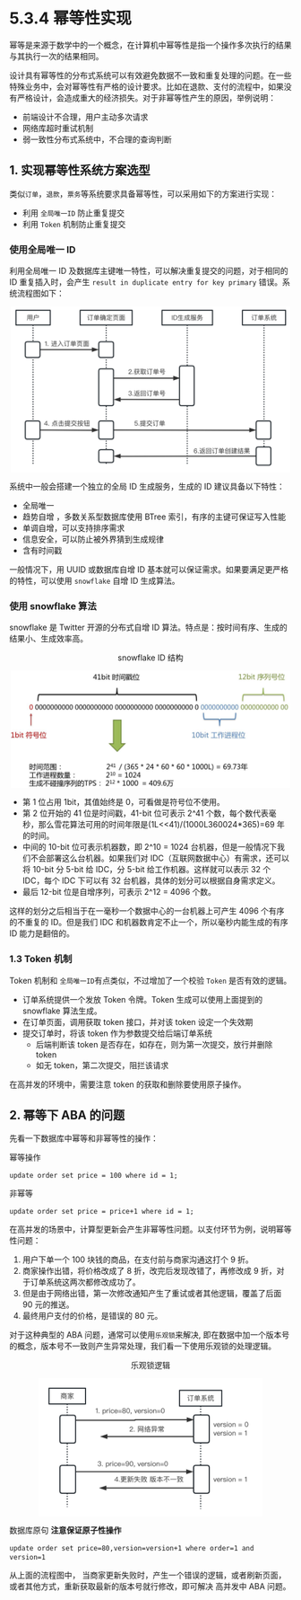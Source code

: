 # 5.3.4 幂等性实现

幂等是来源于数学中的一个概念，在计算机中幂等性是指一个操作多次执行的结果与其执行一次的结果相同。

设计具有幂等性的分布式系统可以有效避免数据不一致和重复处理的问题。在一些特殊业务中，会对幂等性有严格的设计要求。比如在退款、支付的流程中，如果没有严格设计，会造成重大的经济损失。对于非幂等性产生的原因，举例说明： 

- 前端设计不合理，用户主动多次请求
- 网络库超时重试机制
- 弱一致性分布式系统中，不合理的查询判断

## 1. 实现幂等性系统方案选型

类似`订单`，`退款`，`票务`等系统要求具备幂等性，可以采用如下的方案进行实现：

- 利用 `全局唯一ID` 防止重复提交
- 利用 `Token` 机制防止重复提交

### 使用全局唯一 ID

利用全局唯一 ID 及数据库主键唯一特性，可以解决重复提交的问题，对于相同的 ID 重复插入时，会产生 `result in duplicate entry for key primary` 错误。系统流程图如下：

<div  align="center">
	<img src="../assets/id-service.png" width = "500"  align=center />
</div>

系统中一般会搭建一个独立的全局 ID 生成服务，生成的 ID 建议具备以下特性：

- 全局唯一
- 趋势自增 ，多数关系型数据库使用 BTree 索引，有序的主键可保证写入性能
- 单调自增，可以支持排序需求
- 信息安全，可以防止被外界猜到生成规律
- 含有时间戳

一般情况下，用 UUID 或数据库自增 ID 基本就可以保证需求。如果要满足更严格的特性，可以使用 `snowflake` 自增 ID 生成算法。

### 使用 snowflake 算法

snowflake 是 Twitter 开源的分布式自增 ID 算法。特点是：按时间有序、生成的结果小、生成效率高。

<div  align="center">
	<p>snowflake ID 结构</p>
	<img src="../assets/snowflake.png" width = "500"  align=center />
</div>

- 第 1 位占用 1bit，其值始终是 0，可看做是符号位不使用。
- 第 2 位开始的 41 位是时间戳，41-bit 位可表示 2^41 个数，每个数代表毫秒，那么雪花算法可用的时间年限是(1L<<41)/(1000L360024*365)=69 年的时间。
- 中间的 10-bit 位可表示机器数，即 2^10 = 1024 台机器，但是一般情况下我们不会部署这么台机器。如果我们对 IDC（互联网数据中心）有需求，还可以将 10-bit 分 5-bit 给 IDC，分 5-bit 给工作机器。这样就可以表示 32 个 IDC，每个 IDC 下可以有 32 台机器，具体的划分可以根据自身需求定义。
- 最后 12-bit 位是自增序列，可表示 2^12 = 4096 个数。

这样的划分之后相当于在一毫秒一个数据中心的一台机器上可产生 4096 个有序的不重复的 ID。但是我们 IDC 和机器数肯定不止一个，所以毫秒内能生成的有序 ID 能力是翻倍的。

### 1.3 Token 机制

Token 机制和  `全局唯一ID`有点类似，不过增加了一个校验 `Token` 是否有效的逻辑。

- 订单系统提供一个发放 Token 令牌。Token 生成可以使用上面提到的  snowflake 算法生成。
- 在订单页面，调用获取 token 接口，并对该 token 设定一个失效期
- 提交订单时，将该 token 作为参数提交给后端订单系统
	- 后端判断该 token 是否存在，如存在，则为第一次提交，放行并删除 token
	- 如无 token，第二次提交，阻拦该请求

在高并发的环境中，需要注意 token 的获取和删除要使用原子操作。

## 2. 幂等下 ABA 的问题

先看一下数据库中幂等和非幂等性的操作：

幂等操作
```plain
update order set price = 100 where id = 1;
```
非幂等
```plain
update order set price = price+1 where id = 1;
```
在高并发的场景中，计算型更新会产生非幂等性问题。以支付环节为例，说明幂等性问题：

1. 用户下单一个 100 块钱的商品，在支付前与商家沟通这打个 9 折。
2. 商家操作出错，将价格改成了 8 折，改完后发现改错了，再修改成 9 折，对于订单系统这两次都修改成功了。
3. 但是由于网络出错，第一次修改通知产生了重试或者其他逻辑，覆盖了后面 90 元的推送。
4. 最终用户支付的价格，是错误的 80 元。

对于这种典型的 ABA 问题，通常可以使用`乐观锁`来解决, 即在数据中加一个版本号的概念，版本号不一致则产生异常处理，我们看一下使用乐观锁的处理逻辑。

<div  align="center">
	<p>乐观锁逻辑</p>
	<img src="../assets/lock.png" width = "400"  align=center />
</div>

数据库原句 **注意保证原子性操作**
```plain
update order set price=80,version=version+1 where order=1 and version=1
```
从上面的流程图中， 当商家更新失败时，产生一个错误的逻辑，或者刷新页面，或者其他方式，重新获取最新的版本号就行修改，即可解决 高并发中 ABA 问题。
